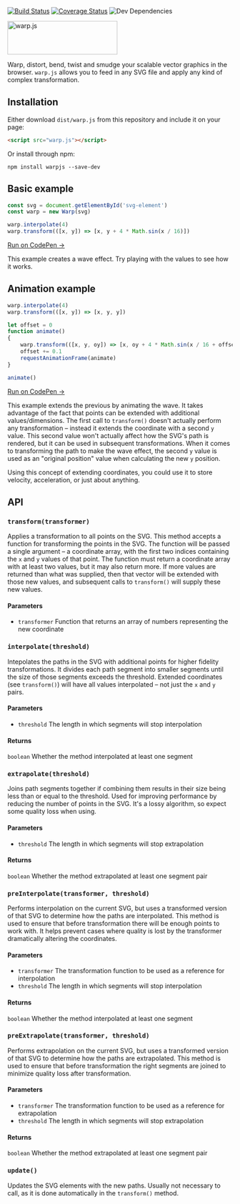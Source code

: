[![Build Status][travis-img]][travis-url]
[![Coverage Status][coveralls-img]][coveralls-url]
![Dev Dependencies][david-img]

<img alt="warp.js" src="https://raw.githubusercontent.com/benjamminf/warpjs/master/warp.png" width="246" height="75">

Warp, distort, bend, twist and smudge your scalable vector graphics in the browser. `warp.js` allows you to feed in any
SVG file and apply any kind of complex transformation.

## Installation

Either download `dist/warp.js` from this repository and include it on your page:
```html
<script src="warp.js"></script>
```

Or install through npm:
```
npm install warpjs --save-dev
```

## Basic example

```js
const svg = document.getElementById('svg-element')
const warp = new Warp(svg)

warp.interpolate(4)
warp.transform(([x, y]) => [x, y + 4 * Math.sin(x / 16)])
```
[Run on CodePen &rarr;](http://codepen.io/benjamminf/pen/NpZLeb)

This example creates a wave effect. Try playing with the values to see how it works.

## Animation example

```js
warp.interpolate(4)
warp.transform(([x, y]) => [x, y, y])

let offset = 0
function animate()
{
    warp.transform(([x, y, oy]) => [x, oy + 4 * Math.sin(x / 16 + offset), oy])
    offset += 0.1
    requestAnimationFrame(animate)
}

animate()
```
[Run on CodePen &rarr;](http://codepen.io/benjamminf/pen/oZKBEw)

This example extends the previous by animating the wave. It takes advantage of the fact that points can be extended with additional values/dimensions. The first call to `transform()` doesn't actually perform any transformation – instead it extends the coordinate with a second `y` value. This second value won't actually affect how the SVG's path is rendered, but it can be used in subsequent transformations. When it comes to transforming the path to make the wave effect, the second `y` value is used as an "original position" value when calculating the new `y` position.

Using this concept of extending coordinates, you could use it to store velocity, acceleration, or just about anything.

## API

### `transform(transformer)`
Applies a transformation to all points on the SVG. This method accepts a function for transforming the points in the SVG. The function will be passed a single argument – a coordinate array, with the first two indices containing the `x` and `y` values of that point. The function must return a coordinate array with at least two values, but it may also return more. If more values are returned than what was supplied, then that vector will be extended with those new values, and subsequent calls to `transform()` will supply these new values.

#### Parameters
- `transformer` Function that returns an array of numbers representing the new coordinate

### `interpolate(threshold)`
Intepolates the paths in the SVG with additional points for higher fidelity transformations. It divides each path segment into smaller segments until the size of those segments exceeds the threshold. Extended coordinates (see `transform()`) will have all values interpolated – not just the `x` and `y` pairs.

#### Parameters
- `threshold` The length in which segments will stop interpolation

#### Returns
`boolean` Whether the method interpolated at least one segment

### `extrapolate(threshold)`
Joins path segments together if combining them results in their size being less than or equal to the threshold. Used for improving performance by reducing the number of points in the SVG. It's a lossy algorithm, so expect some quality loss when using.

#### Parameters
- `threshold` The length in which segments will stop extrapolation

#### Returns
`boolean` Whether the method extrapolated at least one segment pair

### `preInterpolate(transformer, threshold)`
Performs interpolation on the current SVG, but uses a transformed version of that SVG to determine how the paths are interpolated. This method is used to ensure that before transformation there will be enough points to work with. It helps prevent cases where quality is lost by the transformer dramatically altering the coordinates.

#### Parameters
- `transformer` The transformation function to be used as a reference for interpolation
- `threshold` The length in which segments will stop interpolation

#### Returns
`boolean` Whether the method interpolated at least one segment

### `preExtrapolate(transformer, threshold)`
Performs extrapolation on the current SVG, but uses a transformed version of that SVG to determine how the paths are extrapolated. This method is used to ensure that before transformation the right segments are joined to minimize quality loss after transformation. 

#### Parameters
- `transformer` The transformation function to be used as a reference for extrapolation
- `threshold` The length in which segments will stop extrapolation

#### Returns
`boolean` Whether the method extrapolated at least one segment pair

### `update()`
Updates the SVG elements with the new paths. Usually not necessary to call, as it is done automatically in the `transform()` method.

[travis-url]: https://travis-ci.org/benjamminf/warpjs
[travis-img]: https://img.shields.io/travis/benjamminf/warpjs.svg?style=flat-square
[coveralls-url]: https://coveralls.io/github/benjamminf/warpjs?branch=master
[coveralls-img]: https://img.shields.io/coveralls/benjamminf/warpjs.svg?style=flat-square
[david-img]: https://img.shields.io/david/dev/benjamminf/warpjs.svg?style=flat-square
